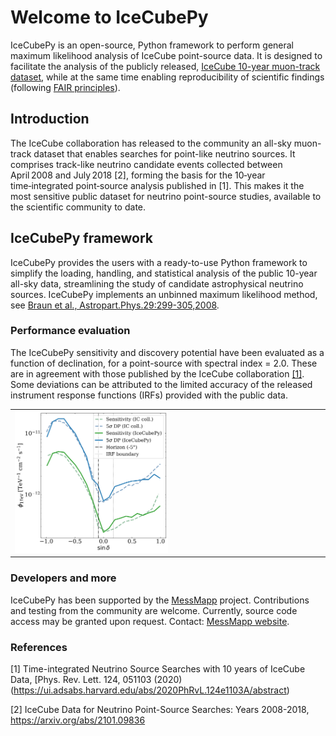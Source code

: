 # Welcome to IceCubePy
IceCubePy is an open-source, Python framework to perform general maximum likelihood analysis of IceCube point-source data. It is designed to facilitate the analysis of the publicly released, [IceCube 10-year muon-track dataset](https://icecube.wisc.edu/data-releases/2021/01/all-sky-point-source-icecube-data-years-2008-2018/), while at the same time enabling reproducibility of scientific findings (following [FAIR principles](https://www.nature.com/articles/sdata201618)).

## Introduction
The IceCube collaboration has released to the community an all-sky muon-track dataset that enables searches for point-like neutrino sources. It comprises track-like neutrino candidate events collected between April 2008 and July 2018 [2], forming the basis for the 10‑year time‑integrated point‑source analysis published in [1]. This makes it the most sensitive public dataset for neutrino point-source studies, available to the scientific community to date. 

## IceCubePy framework
IceCubePy provides the users with a ready-to-use Python framework to simplify the loading, handling, and statistical analysis of the public 10-year all-sky data, streamlining the study of candidate astrophysical neutrino sources. IceCubePy implements an unbinned maximum likelihood method, see [Braun et al., Astropart.Phys.29:299-305,2008](https://doi.org/10.1016/j.astropartphys.2008.02.007). 

### Performance evaluation
The IceCubePy sensitivity and discovery potential have been evaluated as a function of declination, for a point-source with spectral index = 2.0. These are in agreement with those published by the IceCube collaboration [[1]](https://doi.org/10.1103/PhysRevLett.124.051103). Some deviations can be attributed to the limited accuracy of the released instrument response functions (IRFs) provided with the public data.

<table>
<tr>
<td><img src="figures/sensitivity/sens_curve_gamma2.0.png" alt="Sensitivity" width="50%"></td>
</tr>
</table>

### Developers and more
IceCubePy has been supported by the [MessMapp](https://messmapp.github.io/) project. Contributions and testing from the community are welcome. Currently, source code access may be granted upon request. Contact: [MessMapp website](https://messmapp.github.io/).

### References
[1] Time-integrated Neutrino Source Searches with 10 years of IceCube Data, [Phys. Rev. Lett. 124, 051103 (2020)(https://ui.adsabs.harvard.edu/abs/2020PhRvL.124e1103A/abstract)

[2] IceCube Data for Neutrino Point-Source Searches: Years 2008-2018, https://arxiv.org/abs/2101.09836
